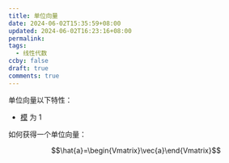 ```yaml
---
title: 单位向量
date: 2024-06-02T15:35:59+08:00
updated: 2024-06-02T16:23:16+08:00
permalink: 
tags:
  - 线性代数
ccby: false
draft: true
comments: true
---
```

单位向量以下特性：

+ [模](模.md) 为 1


如何获得一个单位向量：

$$\hat{a}=\begin{Vmatrix}\vec{a}\end{Vmatrix}$$